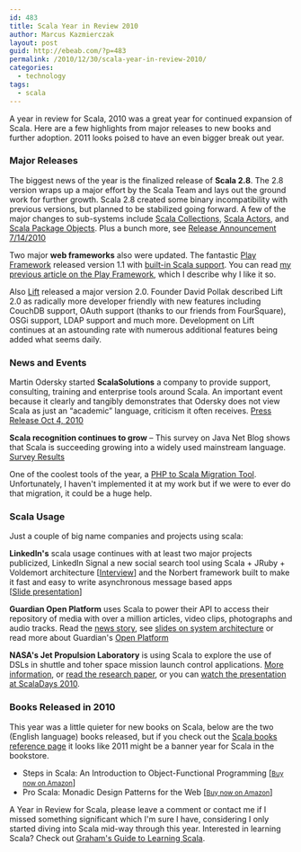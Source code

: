 ```yaml
---
id: 483
title: Scala Year in Review 2010
author: Marcus Kazmierczak
layout: post
guid: http://ebeab.com/?p=483
permalink: /2010/12/30/scala-year-in-review-2010/
categories:
  - technology
tags:
  - scala
---
```

A year in review for Scala, 2010 was a great year for continued expansion of Scala. Here are a few highlights from major releases to new books and further adoption. 2011 looks poised to have an even bigger break out year.

### Major Releases 

The biggest news of the year is the finalized release of **Scala 2.8**. The 2.8 version wraps up a major effort by the Scala Team and lays out the ground work for further growth. Scala 2.8 created some binary incompatibility with previous versions, but planned to be stabilized going forward. A few of the major changes to sub-systems include [Scala Collections][1], [Scala Actors][2], and [Scala Package Objects][3]. Plus a bunch more, see [Release Announcement 7/14/2010][4]

Two major **web frameworks** also were updated. The fantastic [Play Framework][5] released version 1.1 with [built-in Scala support][6]. You can read [my previous article on the Play Framework][7], which I describe why I like it so.

Also [Lift][8] released a major version 2.0. Founder David Pollak described Lift 2.0 as radically more developer friendly with new features including CouchDB support, OAuth support (thanks to our friends from FourSquare), OSGi support, LDAP support and much more. Development on Lift continues at an astounding rate with numerous additional features being added what seems daily.

### News and Events

Martin Odersky started **ScalaSolutions** a company to provide support, consulting, training and enterprise tools around Scala. An important event because it clearly and tangibly demonstrates that Odersky does not view Scala as just an &#8220;academic&#8221; language, criticism it often receives. [Press Release Oct 4, 2010][9]

**Scala recognition continues to grow** &#8211; This survey on Java Net Blog shows that Scala is succeeding growing into a widely used mainstream language. [Survey Results][10]

One of the coolest tools of the year, a [PHP to Scala Migration Tool][11]. Unfortunately, I haven't implemented it at my work but if we were to ever do that migration, it could be a huge help.

### Scala Usage

Just a couple of big name companies and projects using scala:

**LinkedIn's** scala usage continues with at least two major projects publicized, LinkedIn Signal a new social search tool using Scala + JRuby + Voldemort architecture [[Interview][12]] and the Norbert framework built to make it fast and easy to write asynchronous message based apps  
[[Slide presentation][13]]

**Guardian Open Platform** uses Scala to power their API to access their repository of media with over a million articles, video clips, photographs and audio tracks. Read the [news story][14], see [slides on system architecture][15] or read more about Guardian's [Open Platform][16]

**NASA's Jet Propulsion Laboratory** is using Scala to explore the use of DSLs in shuttle and toher space mission launch control applications. [More information][17], or [read the research paper][18], or you can [watch the presentation at ScalaDays 2010][19].

### Books Released in 2010

This year was a little quieter for new books on Scala, below are the two (English language) books released, but if you check out the [Scala books reference page][20] it looks like 2011 might be a banner year for Scala in the bookstore.

  * Steps in Scala: An Introduction to Object-Functional Programming [[<small>Buy now on Amazon</small>][21]]
  * Pro Scala: Monadic Design Patterns for the Web [[<small>Buy now on Amazon</small>][22]]



A Year in Review for Scala, please leave a comment or contact me if I missed something significant which I'm sure I have, considering I only started diving into Scala mid-way through this year. Interested in learning Scala? Check out [Graham's Guide to Learning Scala][23].

 [1]: http://www.scala-lang.org/docu/files/collections-api/collections-impl.html
 [2]: http://www.scala-lang.org/docu/files/actors-api/actors_api_guide.html
 [3]: http://www.scala-lang.org/node/7630
 [4]: http://www.scala-lang.org/node/7009
 [5]: http://www.playframework.com/
 [6]: http://www.playframework.com/modules/scala
 [7]: https://mkaz.com/archives/1312/scala-and-the-play-framework/
 [8]: http://liftweb.net/
 [9]: http://www.scala-lang.org/node/7812
 [10]: http://weblogs.java.net/blog/editor/archive/2010/03/12/scala-recognition-continues-grow
 [11]: http://code.google.com/p/php-to-scala-migration-helper/
 [12]: http://www.infoq.com/articles/linkedin-scala-jruby-voldemort
 [13]: http://days2010.scala-lang.org/node/138/159
 [14]: http://www.scala-lang.org/node/6508
 [15]: http://www.slideshare.net/openplatform/the-guardian-open-platform-content-api-implementation
 [16]: http://www.guardian.co.uk/open-platform/what-is-the-open-platform
 [17]: http://www.scala-lang.org/node/6605
 [18]: http://www.havelund.com/Publications/scala-days-2010-dsl.pdf
 [19]: http://days2010.scala-lang.org/node/138/143
 [20]: http://www.scala-lang.org/node/959
 [21]: http://www.amazon.com/gp/product/0521747589?ie=UTF8&tag=mkazcom-20&linkCode=as2&camp=1789&creative=390957&creativeASIN=0521747589
 [22]: http://www.amazon.com/gp/product/143022844X?ie=UTF8&tag=mkazcom-20&linkCode=as2&camp=1789&creative=390957&creativeASIN=143022844X
 [23]: http://grahamhackingscala.blogspot.com/2010/12/guide-to-learning-scala-by-graham.html